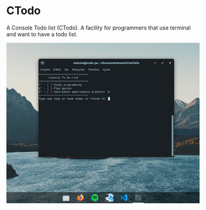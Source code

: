 # CTodo
A Console Todo list (CTodo). A facility for programmers that use terminal and want to have a todo list.

![Screenshot](screenshot.png)

